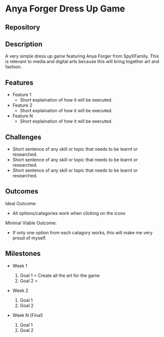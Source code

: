 # Anya Forger Dress Up Game

## Repository
<Link to your project's public GitHub respository>

## Description
A very simple dress up game featuring Anya Forger from SpyXFamily. This is relevant to media and digital arts because this will bring together art and fashion.

## Features
- Feature 1
	- Short explaination of how it will be executed.
- Feature 2
	- Short explaination of how it will be executed.
- Feature N 
	- Short explaination of how it will be executed.

## Challenges
- Short sentence of any skill or topic that needs to be learnt or researched.
- Short sentence of any skill or topic that needs to be learnt or researched.
- Short sentence of any skill or topic that needs to be learnt or researched.

## Outcomes
Ideal Outcome:
- All options/catagories work when clicking on the icons

Minimal Viable Outcome:
- If only one option from each catagory works, this will make me very proud of myself.

## Milestones

- Week 1
  1. Goal 1 = Create all the art for the game
  2. Goal 2 = 

- Week 2
  1. Goal 1
  2. Goal 2

- Week N (Final)
  1. Goal 1
  2. Goal 2
